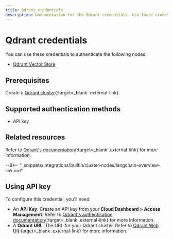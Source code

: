 ```yaml
---
title: Qdrant credentials
description: Documentation for the Qdrant credentials. Use these credentials to authenticate Qdrant in n8n, a workflow automation platform.
---
```


# Qdrant credentials

You can use these credentials to authenticate the following nodes:

* [Qdrant Vector Store](/integrations/builtin/cluster-nodes/root-nodes/n8n-nodes-langchain.vectorstoreqdrant/)


## Prerequisites

Create a [Qdrant cluster](https://qdrant.tech/documentation/cloud/create-cluster/){:target=_blank .external-link}.

## Supported authentication methods

- API key

## Related resources

Refer to [Qdrant's documentation](https://qdrant.tech/documentation/){:target=_blank .external-link} for more information.

--8<-- "_snippets/integrations/builtin/cluster-nodes/langchain-overview-link.md"

## Using API key

To configure this credential, you'll need:

- An **API Key**: Create an API key from your **Cloud Dashboard > Access Management**. Refer to [Qdrant's authentication documentation](https://qdrant.tech/documentation/cloud/authentication/){:target=_blank .external-link} for more information.
- A **Qdrant URL**: The URL for your Qdrant cluster. Refer to [Qdrant Web UI](https://qdrant.tech/documentation/interfaces/web-ui/){:target=_blank .external-link} for more information.
